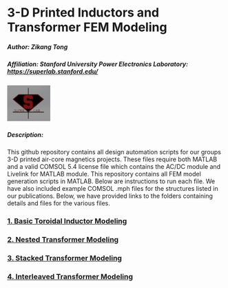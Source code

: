 # 3-D Printed Inductors and Transformer FEM Modeling

##### Author: Zikang Tong
##### Affiliation: Stanford University Power Electronics Laboratory: https://superlab.stanford.edu/
<img src = "images/superlablogo1.png" width = "100">

##### Description:
This github repository contains all design automation scripts for our groups 3-D printed air-core magnetics projects. These files require both MATLAB and a valid COMSOL 5.4 license file which contains the AC/DC module and Livelink for MATLAB module. This repository contains all FEM model generation scripts in MATLAB. Below are instructions to run each file. We have also included example COMSOL .mph files for the structures listed in our publications. Below, we have provided links to the folders containing details and files for the various files. 


### [1. Basic Toroidal Inductor Modeling](Toroidal%20Inductor/)
### [2. Nested Transformer Modeling](Nested%20Transformer/)
### [3. Stacked Transformer Modeling](Stacked%20Transformer/)
### [4. Interleaved Transformer Modeling](Interleaved%20Transformer/)
